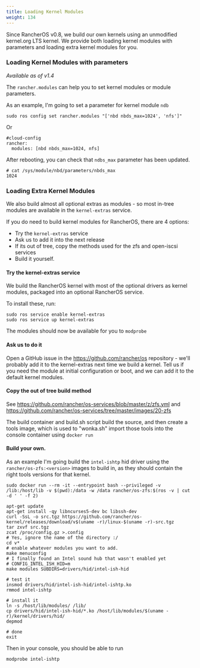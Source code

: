 ```yaml
---
title: Loading Kernel Modules
weight: 134
---
```


Since RancherOS v0.8, we build our own kernels using an unmodified kernel.org LTS kernel.
We provide both loading kernel modules with parameters and loading extra kernel modules for you.

### Loading Kernel Modules with parameters

_Available as of v1.4_

The `rancher.modules` can help you to set kernel modules or module parameters.

As an example, I'm going to set a parameter for kernel module `ndb`

```
sudo ros config set rancher.modules "['nbd nbds_max=1024', 'nfs']"
```

Or

```
#cloud-config
rancher:
  modules: [nbd nbds_max=1024, nfs]
```

After rebooting, you can check that `ndbs_max` parameter has been updated.

```
# cat /sys/module/nbd/parameters/nbds_max
1024
```

### Loading Extra Kernel Modules

We also build almost all optional extras as modules - so most in-tree modules are available
in the `kernel-extras` service.

If you do need to build kernel modules for RancherOS, there are 4 options:

* Try the `kernel-extras` service
* Ask us to add it into the next release
* If its out of tree, copy the methods used for the zfs and open-iscsi services
* Build it yourself.

#### Try the kernel-extras service

We build the RancherOS kernel with most of the optional drivers as kernel modules, packaged
into an optional RancherOS service.

To install these, run:

```
sudo ros service enable kernel-extras
sudo ros service up kernel-extras
```

The modules should now be available for you to `modprobe`

#### Ask us to do it

Open a GitHub issue in the https://github.com/rancher/os repository - we'll probably add
it to the kernel-extras next time we build a kernel. Tell us if you need the module at initial
configuration or boot, and we can add it to the default kernel modules.

#### Copy the out of tree build method

See https://github.com/rancher/os-services/blob/master/z/zfs.yml and
https://github.com/rancher/os-services/tree/master/images/20-zfs

The build container and build.sh script build the source, and then create a tools image, which is used to
"wonka.sh" import those tools into the console container using `docker run`

#### Build your own.

As an example I'm going build the `intel-ishtp` hid driver using the `rancher/os-zfs:<version>` images to build in, as they should contain the right tools versions for that kernel.

```
sudo docker run --rm -it --entrypoint bash --privileged -v /lib:/host/lib -v $(pwd):/data -w /data rancher/os-zfs:$(ros -v | cut -d ' ' -f 2)

apt-get update
apt-get install -qy libncurses5-dev bc libssh-dev
curl -SsL -o src.tgz https://github.com/rancher/os-kernel/releases/download/v$(uname -r)/linux-$(uname -r)-src.tgz
tar zxvf src.tgz
zcat /proc/config.gz >.config
# Yes, ignore the name of the directory :/
cd v*
# enable whatever modules you want to add.
make menuconfig
# I finally found an Intel sound hub that wasn't enabled yet
# CONFIG_INTEL_ISH_HID=m
make modules SUBDIRS=drivers/hid/intel-ish-hid

# test it
insmod drivers/hid/intel-ish-hid/intel-ishtp.ko
rmmod intel-ishtp

# install it
ln -s /host/lib/modules/ /lib/
cp drivers/hid/intel-ish-hid/*.ko /host/lib/modules/$(uname -r)/kernel/drivers/hid/
depmod

# done
exit
```

Then in your console, you should be able to run

```
modprobe intel-ishtp
```
